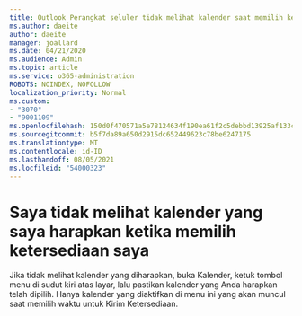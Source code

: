 ```yaml
---
title: Outlook Perangkat seluler tidak melihat kalender saat memilih ketersediaan
ms.author: daeite
author: daeite
manager: joallard
ms.date: 04/21/2020
ms.audience: Admin
ms.topic: article
ms.service: o365-administration
ROBOTS: NOINDEX, NOFOLLOW
localization_priority: Normal
ms.custom:
- "3070"
- "9001109"
ms.openlocfilehash: 150d0f470571a5e78124634f190ea61f2c5debbd13925af133c83b351bb6c6f8
ms.sourcegitcommit: b5f7da89a650d2915dc652449623c78be6247175
ms.translationtype: MT
ms.contentlocale: id-ID
ms.lasthandoff: 08/05/2021
ms.locfileid: "54000323"
---
```

# <a name="im-not-seeing-the-calendars-i-expect-when-choosing-my-availability"></a>Saya tidak melihat kalender yang saya harapkan ketika memilih ketersediaan saya

Jika tidak melihat kalender yang diharapkan, buka Kalender, ketuk tombol menu di sudut kiri atas layar, lalu pastikan kalender yang Anda harapkan telah dipilih. Hanya kalender yang diaktifkan di menu ini yang akan muncul saat memilih waktu untuk Kirim Ketersediaan.